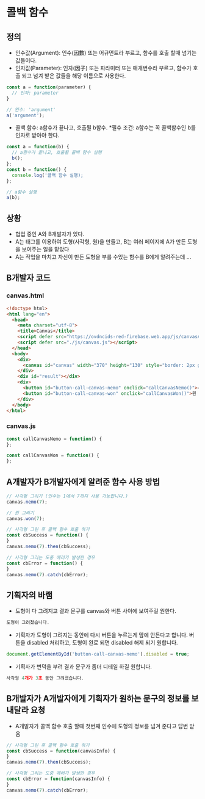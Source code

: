 # 콜백 함수

## 정의
* 인수값(Argument): 인수(因數) 또는 어규먼트라 부르고, 함수를 호출 할때 넘기는 값들이다.
* 인자값(Parameter): 인자(因子) 또는 파라미터 또는 매개변수라 부르고, 함수가 호출 되고 넘겨 받은 값들을 해당 이름으로 사용한다.
```js
const a = function(parameter) {
  // 인자: parameter
}

// 인수: 'argument'
a('argument');
```
* 콜백 함수: a함수가 끝나고, 호출될 b함수. *필수 조건: a함수는 꼭 콜백함수인 b를 인자로 받아야 한다.
```js
const a = function(b) {
  // a함수가 끝나고, 호출될 콜백 함수 실행
  b();
};
const b = function() {
  console.log('콜백 함수 실행);
};

// a함수 실행
a(b);
```

## 상황
* 협업 중인 A와 B개발자가 있다.
* A는 <cavas> 태그를 이용하여 도형(사각형, 원)을 만들고, B는 여러 페이지에 A가 만든 도형을 보여주는 일을 맡았다
* A는 작업을 마치고 자신이 만든 도형을 부를 수있는 함수를 B에게 알려주는데 ...

## B개발자 코드
### canvas.html
```html
<!doctype html>
<html lang="en">
  <head>
    <meta charset="utf-8">
    <title>Canvas</title>
    <script defer src="https://ovdncids-red-firebase.web.app/js/canvasA.js"></script>
    <script defer src="./js/canvas.js"></script>
  </head>
  <body>
    <div>
      <canvas id="canvas" width="370" height="130" style="border: 2px gray solid;"></canvas>
    </div>
    <div id="result"></div>
    <div>
      <button id="button-call-canvas-nemo" onclick="callCanvasNemo()">사각형 부르기</button>
      <button id="button-call-canvas-won" onclick="callCanvasWon()">원 부르기</button>
    </div>
  </body>
</html>
```

### canvas.js
```js
const callCanvasNemo = function() {
};

const callCanvasWon = function() {
};
```

## A개발자가 B개발자에게 알려준 함수 사용 방법
```js
// 사각형 그리기 (인수는 1에서 7까지 사용 가능합니다.)
canvas.nemo(7);

// 원 그리기
canvas.won(7);

// 사각형 그린 후 콜백 함수 호출 하기
const cbSuccess = function() {
}
canvas.nemo(7).then(cbSuccess);

// 사각형 그리는 도중 에러가 발생한 경우
const cbError = function() {
}
canvas.nemo(7).catch(cbError);
```

## 기획자의 바램
* 도형이 다 그려지고 결과 문구를 canvas와 버튼 사이에 보여주길 원한다.
```js
도형이 그려졌습니다.
```

* 기획자가 도형이 그려지는 동안에 다시 버튼을 누르는게 맘에 안든다고 합니다. 버튼을 disabled 처리하고, 도형이 완료 되면 disabled 해제 되기 원합니다.
```js
document.getElementById('button-call-canvas-nemo').disabled = true;
```

* 기획자가 변덕을 부려 결과 문구가 좀더 디테일 하길 원합니다.
```js
사각형 4개가 3초 동안 그려졌습니다.
```

## B개발자가 A개발자에게 기획자가 원하는 문구의 정보를 보내달라 요청
* A개발자가 콜백 함수 호출 할때 첫번째 인수에 도형의 정보를 넘겨 준다고 답변 받음
```js
// 사각형 그린 후 콜백 함수 호출 하기
const cbSuccess = function(canvasInfo) {
}
canvas.nemo(7).then(cbSuccess);

// 사각형 그리는 도중 에러가 발생한 경우
const cbError = function(canvasInfo) {
}
canvas.nemo(7).catch(cbError);
```
